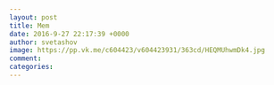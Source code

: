 ```yaml
--- 
layout: post 
title: Mem 
date: 2016-9-27 22:17:39 +0000 
author: svetashov 
image: https://pp.vk.me/c604423/v604423931/363cd/HEQMUhwmDk4.jpg
comment: 
categories: 
---
```


